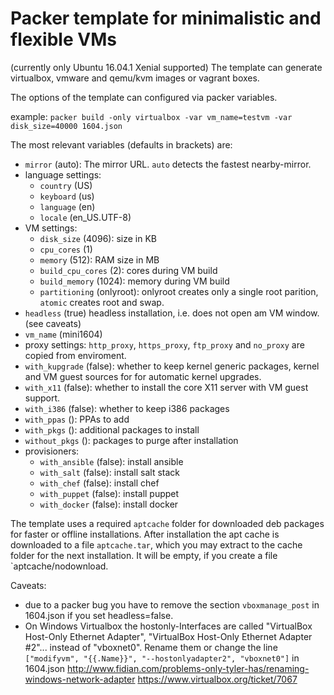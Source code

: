 Packer template for minimalistic and flexible VMs
=================================================

(currently only Ubuntu 16.04.1 Xenial supported)
The template can generate virtualbox, vmware and qemu/kvm images or vagrant boxes.

The options of the template can configured via packer variables.

example:
    `packer build -only virtualbox -var vm_name=testvm -var disk_size=40000 1604.json`

The most relevant variables (defaults in brackets) are:

*   `mirror` (auto):
    The mirror URL. `auto` detects the fastest nearby-mirror.
*   language settings:
    - `country` (US)
    - `keyboard` (us)
    - `language` (en)
    - `locale` (en_US.UTF-8)
*   VM settings:
    - `disk_size` (4096): size in KB
    - `cpu_cores` (1)
    - `memory` (512): RAM size in MB
    - `build_cpu_cores` (2): cores during VM build
    - `build_memory` (1024): memory during VM build
    - `partitioning` (onlyroot): 
        onlyroot creates only a single root parition, `atomic` creates root and swap.
*   `headless` (true)
    headless installation, i.e. does not open am VM window. (see caveats)
*   `vm_name` (mini1604)
*   proxy settings:
    `http_proxy`, `https_proxy`, `ftp_proxy` and `no_proxy` are copied from enviroment.
*   `with_kupgrade` (false):
    whether to keep kernel generic packages, kernel and VM guest sources for for automatic kernel upgrades.
*   `with_x11` (false): whether to install the core X11 server with VM guest support.
*   `with_i386` (false): whether to keep i386 packages
*   `with_ppas` (): PPAs to add
*   `with_pkgs` (): additional packages to install
*   `without_pkgs` (): packages to purge after installation
*   provisioners:
    - `with_ansible` (false): install ansible
    - `with_salt` (false): install salt stack
    - `with_chef` (false): install chef
    - `with_puppet` (false): install puppet
    - `with_docker` (false): install docker

The template uses a required `aptcache` folder for downloaded deb packages for faster or offline installations.
After installation the apt cache is downloaded to a file `aptcache.tar`, which you may extract to the cache folder
for the next installation. It will be empty, if you create a file `aptcache/nodownload.

Caveats:

*   due to a packer bug you have to remove the section `vboxmanage_post` in 1604.json if you set headless=false.
*   On Windows Virtualbox the hostonly-Interfaces are called "VirtualBox Host-Only Ethernet Adapter",
    "VirtualBox Host-Only Ethernet Adapter #2"... instead of "vboxnet0". Rename them or change the line
    `["modifyvm", "{{.Name}}", "--hostonlyadapter2", "vboxnet0"]` in 1604.json
    http://www.fidian.com/problems-only-tyler-has/renaming-windows-network-adapter
    https://www.virtualbox.org/ticket/7067
